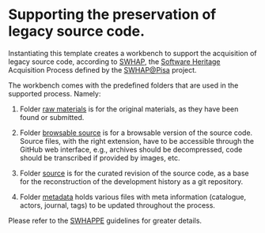 # Supporting the preservation of legacy source code.

Instantiating this template creates a workbench to support the acquisition of legacy source code, according to [SWHAP](), the [Software Heritage]() Acquisition Process defined by the [SWHAP\@Pisa]() project.

The workbench comes with the predefined folders that are used in the supported process. Namely:

1. Folder [raw materials](./raw_materials) is for the original materials, as they have been found or submitted.

1. Folder [browsable source](./browsable_source) is for a browsable version of the source code. Source files, with the right extension, have to be accessible through the GitHub web interface, e.g., archives should be decompressed, code should be transcribed if provided by images, etc.

1. Folder [source](./source) is for the curated revision of the source code, as a base for the reconstruction of the development history as a git repository.

1. Folder [metadata](/.metadata) holds various files with meta information (catalogue, actors, journal, tags) to be updated throughout the process. 

Please refer to the [SWHAPPE](https://github.com/Unipisa/SWHAPPE) guidelines for greater details. 
